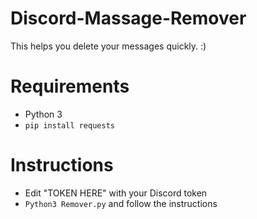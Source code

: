 # Discord-Massage-Remover
This helps you delete your messages quickly. :)

# Requirements
- Python 3
- `pip install requests`

# Instructions
- Edit "TOKEN HERE" with your Discord token
- `Python3 Remover.py` and follow the instructions
